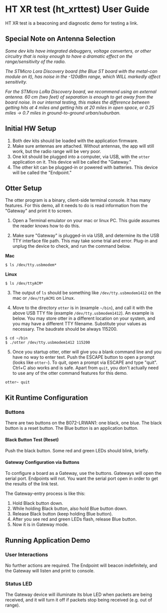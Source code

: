 # HT XR test (ht_xrttest) User Guide

HT XR test is a beaconing and diagnostic demo for testing a link.

## Special Note on Antenna Selection

*Some dev kits have integrated debuggers, voltage converters, or other circuitry that is noisy enough to have a dramatic effect on the range/sensitivity of the radio.*

*The STMicro Lora Discovery board (the Blue ST board with the metal-can module on it), has noise in the -120dBm range, which WILL markedly affect sensitivity.*

*For the STMicro LoRa Discovery board, we recommend using an external antenna.  60 cm (two feet) of separation is enough to get away from the board noise.  In our internal testing, this makes the difference between getting hits at 4 miles and getting hits at 20 miles in open space, or 0.25 miles -> 0.7 miles in ground-to-ground urban/suburban.*

## Initial HW Setup

1. Both dev kits should be loaded with the application firmware.
2. Make sure antennas are attached.  Without antennas, the app will still work, but the radio range will be very poor.
3. One kit should be plugged into a computer, via USB, with the `otter` application on it.  This device will be called the "Gateway."
4. The other kit can be plugged-in or powered with batteries.  This device will be called the "Endpoint."

## Otter Setup

The otter program is a binary, client-side terminal console.  It has many features.  For this demo, all it needs to do is read information from the "Gateway" and print it to screen.

1) Open a Terminal emulator on your mac or linux PC.  This guide assumes the reader knows how to do this.

2) Make sure "Gateway" is plugged-in via USB, and determine its the USB TTY interface file path.  This may take some trial and error.  Plug-in and unplug the device to check, and run the command below.

**Mac**

```
$ ls /dev/tty.usbmodem*
```

**Linux**

```
$ ls /dev/ttyACM*
```

3) The output of `ls` should be something like `/dev/tty.usbmodem1412` on the mac or `/dev/ttyACM1` on Linux.

4) Move to the directory `otter` is in (example `~/bin`), and call it with the above USB TTY file (example `/dev/tty.usbmodem1412`).  An example is below.  You may store otter in a different location on your system, and you may have a different TTY filename.  Substitute your values as necessary.  The baudrate should be always 115200.

```
$ cd ~/bin
$ ./otter /dev/tty.usbmodem1412 115200
```

5) Once you startup otter, otter will give you a blank command line and you have no way to enter text.  Push the ESCAPE button to open a prompt (looks like `otter~`).  To quit, open a prompt via ESCAPE and type "quit".  Ctrl+C also works and is safe.  Apart from `quit`, you don't actually need to use any of the otter command features for this demo.

```
otter~ quit
```


## Kit Runtime Configuration

### Buttons

There are two buttons on the B072-LRWAN1: one black, one blue.  The black button is a reset button.  The Blue button is an application button.

#### Black Button Test (Reset)

Push the black button.  Some red and green LEDs should blink, briefly.

#### Gateway Configuration via Buttons

To configure a board as a Gateway, use the buttons.  Gateways will open the serial port.  Endpoints will not.  You want the serial port open in order to get the results of the link test.

The Gateway-entry process is like this:

1. Hold Black button down.
2. While holding Black button, also hold Blue button down.
3. Release Black button (keep holding Blue button).
4. After you see red and green LEDs flash, release Blue button.
5. Now it is in Gateway mode.

## Running Application Demo

### User Interactions

No further actions are required.  The Endpoint will beacon indefinitely, and the Gateway will listen and print to console.

### Status LED

The Gateway device will illuminate its blue LED when packets are being received, and it will turn it off if packets stop being received (e.g. out of range).



